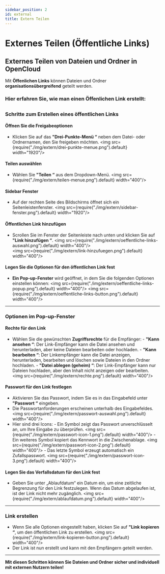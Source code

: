 ```yaml
---
sidebar_position: 2
id: external
title: Extern Teilen
---
```


# Externes Teilen (Öffentliche Links)

## Externes Teilen von Dateien und Ordner in OpenCloud

Mit **Öffenlichen Links** können Dateien und Ordner **organisationsübergreifend** geteilt werden.

### **Hier erfahren Sie, wie man einen **Öffenlichen Link** erstellt:**

##

### Schritte zum Erstellen eines öffentlichen Links

#### Öffnen Sie die Freigabeoptionen

- Klicken Sie auf das **"Drei-Punkte-Menü “** neben dem Datei- oder Ordnernamen, den Sie freigeben möchten.
  <img src={require("./img/extern/drei-punkte-menue.png").default} width="1920"/>

#### Teilen auswählen

- Wählen Sie **"Teilen “** aus dem Dropdown-Menü.
  <img src={require("./img/extern/teilen-menue.png").default} width="400"/>

#### Sidebar Fenster

- Auf der rechten Seite des Bildschirms öffnet sich ein Seitenleistenfenster.
  <img src={require("./img/extern/sidebar-fenster.png").default} width="1920"/>

#### Öffentlichen Link hinzufügen

- Scrollen Sie im Fenster der Seitenleiste nach unten und klicken Sie auf **"Link hinzufügen “**.
  <img src={require("./img/extern/oeffentliche-links-auswahl.png").default} width="400"/>  
  <img src={require("./img/extern/link-hinzufuegen.png").default} width="400"/>

#### Legen Sie die Optionen für den öffentlichen Link fest

- **Ein Pop-up-Fenster** wird geöffnet, in dem Sie die folgenden Optionen einstellen können:
  <img src={require("./img/extern/oeffentliche-links-popup.png").default} width="400"/>
  <img src={require("./img/extern/oeffentliche-links-button.png").default} width="400"/>

---

### Optionen im Pop-up-Fenster

#### Rechte für den Link

- Wählen Sie die gewünschten **Zugriffsrechte** für die Empfänger: - **"Kann ansehen “**: Der Link-Empfänger kann die Datei ansehen und herunterladen, aber keine Dateien bearbeiten oder hochladen. - **"Kann bearbeiten “**: Der Linkempfänger kann die Datei anzeigen, herunterladen, bearbeiten und löschen sowie Dateien in den Ordner hochladen. - **"Datei ablegen (geheim) “**: Der Link-Empfänger kann nur Dateien hochladen, aber den Inhalt nicht anzeigen oder bearbeiten.
  <img src={require("./img/extern/rechte.png").default} width="400"/>

#### Passwort für den Link festlegen

- Aktivieren Sie das Passwort, indem Sie es in das Eingabefeld unter **"Passwort “** eingeben.
- Die Passwortanforderungen erscheinen unterhalb des Eingabefeldes.
  <img src={require("./img/extern/passwort-auswahl.png").default} width="400"/>
- Hier sind drei Icons: - Ein Symbol zeigt das Passwort unverschlüsselt an, um Ihre Eingabe zu überprüfen.
  <img src={require("./img/extern/passwort-icon-1.png").default} width="400"/> - Ein weiteres Symbol kopiert das Kennwort in die Zwischenablage.
  <img src={require("./img/extern/passwort-icon-2.png").default} width="400"/> - Das letzte Symbol erzeugt automatisch ein Zufallspasswort.
  <img src={require("./img/extern/passwort-icon-3.png").default} width="400"/>

#### Legen Sie das Verfallsdatum für den Link fest

- Geben Sie unter „Ablaufdatum“ ein Datum ein, um eine zeitliche Begrenzung für den Link festzulegen. Wenn das Datum abgelaufen ist, ist der Link nicht mehr zugänglich.
  <img src={require("./img/extern/ablaufdatum.png").default} width="400"/>

---

### Link erstellen

- Wenn Sie alle Optionen eingestellt haben, klicken Sie auf **"Link kopieren “**, um den öffentlichen Link zu erstellen.
  <img src={require("./img/extern/link-kopieren-button.png").default} width="400"/>
- Der Link ist nun erstellt und kann mit den Empfängern geteilt werden.

---

**Mit diesen Schritten können Sie Dateien und Ordner sicher und individuell mit externen Nutzern teilen!**
